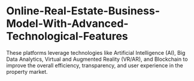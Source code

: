# Online-Real-Estate-Business-Model-With-Advanced-Technological-Features
These platforms leverage technologies like Artificial Intelligence (AI), Big Data Analytics, Virtual and Augmented Reality (VR/AR), and Blockchain to improve the overall efficiency, transparency, and user experience in the property market.
